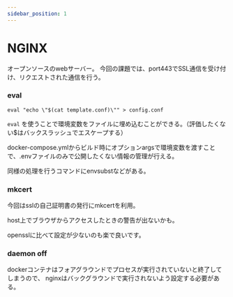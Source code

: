 ```yaml
---
sidebar_position: 1
---
```


# NGINX

オープンソースのwebサーバー。
今回の課題では、port443でSSL通信を受け付け、リクエストされた通信を行う。

### eval


``` shell
eval "echo \"$(cat template.conf)\"" > config.conf
```

`eval` を使うことで環境変数をファイルに埋め込むことができる。（評価したくない$はバックスラッシュでエスケープする）

docker-compose.ymlからビルド時にオプションargsで環境変数を渡すことで、.envファイルのみで公開したくない情報の管理が行える。

同様の処理を行うコマンドにenvsubstなどがある。


### mkcert

今回はsslの自己証明書の発行にmkcertを利用。

host上でブラウザからアクセスしたときの警告が出ないかも。

opensslに比べて設定が少ないのも楽で良いです。

### daemon off

dockerコンテナはフォアグラウンドでプロセスが実行されていないと終了してしまうので、
nginxはバックグラウンドで実行されないよう設定する必要がある。